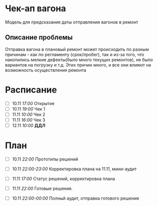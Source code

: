 # Чек-ап вагона

Модель для предсказания даты отправления вагонов в ремонт

## Описание проблемы 
Отправка вагона в плановый ремонт может происходить по разным причинам - как по регламенту (срок/пробег), так и из-за того, что накопились мелкие дефекты(было много текущих ремонтов), не было вариантов на погрузку и т.д. Этих причин много, и все они влияют на возможность осуществления ремонта


# Расписание
* [ ] 10.11 *17:00* Открытие
* [ ] 10.11 *19:00* Чек 1
* [ ] 11.11 *10:00* Чек 2
* [ ] 11.11 *16:00* Чек 3
* [ ] 12.11 *10:00* **ДДЛ**

# План
* [ ] 10.11 *22:00* Прототипы решений
* [ ] 10.11 *22:00-23:00* Корректировка плана на 11.11, мини-аудит
* [ ] 11.11 *17:00* Статус решений, корректировка плана
* [ ] 11.11 *22:00* Готовые решения.
* [ ] 10.11 *22:00-00:00* Полный аудит, отправка готового решения


